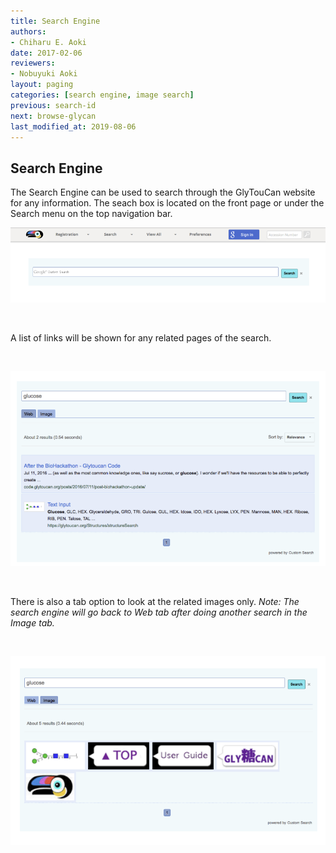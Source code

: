 ```yaml
---
title: Search Engine
authors:
- Chiharu E. Aoki
date: 2017-02-06
reviewers:
- Nobuyuki Aoki
layout: paging
categories: [search engine, image search]
previous: search-id
next: browse-glycan
last_modified_at: 2019-08-06
---
```


Search Engine
------------
  The Search Engine can be used to search through the GlyTouCan website for any information. The seach box is located on the front page or under the Search menu on the top navigation bar.

![Search Engine](/images/manual/search-engine.png)

<br>

A list of links will be shown for any related pages of the search.  

<br>

![Search list](/images/manual/search-engine-search.png)

<br>

There is also a tab option to look at the related images only. *Note: The search engine will go back to Web tab after doing another search in the Image tab.*

<br>

![Search Images](/images/manual/search-engine-images.png)

<br>

<div id='discourse-comments'></div>

<script type="text/javascript">
  DiscourseEmbed = { discourseUrl: 'http://test.discourse.glytoucan.org/',
                     discourseEmbedUrl: 'http://code.glytoucan.org/manual/search-engine/' };

  (function() {
    var d = document.createElement('script'); d.type = 'text/javascript'; d.async = true;
    d.src = DiscourseEmbed.discourseUrl + 'javascripts/embed.js';
    (document.getElementsByTagName('head')[0] || document.getElementsByTagName('body')[0]).appendChild(d);
  })();
</script>

<br>

<br>
